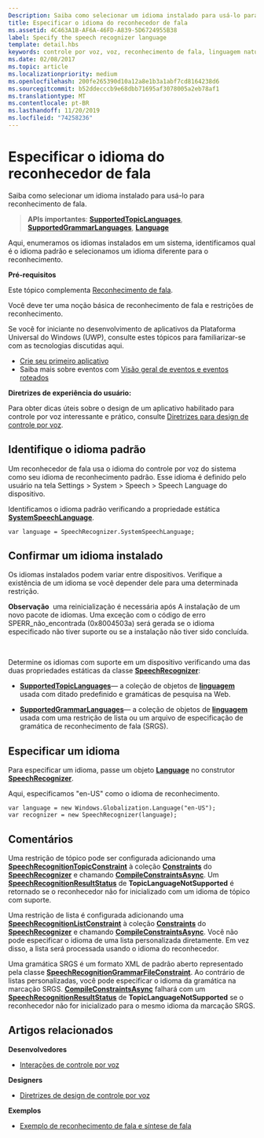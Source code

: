 ```yaml
---
Description: Saiba como selecionar um idioma instalado para usá-lo para reconhecimento de fala.
title: Especificar o idioma do reconhecedor de fala
ms.assetid: 4C463A1B-AF6A-46FD-A839-5D6724955B38
label: Specify the speech recognizer language
template: detail.hbs
keywords: controle por voz, voz, reconhecimento de fala, linguagem natural, ditado, entrada, interação do usuário
ms.date: 02/08/2017
ms.topic: article
ms.localizationpriority: medium
ms.openlocfilehash: 200fe265390d10a12a8e1b3a1abf7cd8164238d6
ms.sourcegitcommit: b52ddecccb9e68dbb71695af3078005a2eb78af1
ms.translationtype: MT
ms.contentlocale: pt-BR
ms.lasthandoff: 11/20/2019
ms.locfileid: "74258236"
---
```

# <a name="specify-the-speech-recognizer-language"></a>Especificar o idioma do reconhecedor de fala


Saiba como selecionar um idioma instalado para usá-lo para reconhecimento de fala.

> **APIs importantes**: [**SupportedTopicLanguages**](https://docs.microsoft.com/uwp/api/windows.media.speechrecognition.speechrecognizer.supportedtopiclanguages), [**SupportedGrammarLanguages**](https://docs.microsoft.com/uwp/api/windows.media.speechrecognition.speechrecognizer.supportedgrammarlanguages), [**Language**](https://docs.microsoft.com/uwp/api/Windows.Globalization.Language)


Aqui, enumeramos os idiomas instalados em um sistema, identificamos qual é o idioma padrão e selecionamos um idioma diferente para o reconhecimento.

**Pré-requisitos**

Este tópico complementa [Reconhecimento de fala](speech-recognition.md).

Você deve ter uma noção básica de reconhecimento de fala e restrições de reconhecimento.

Se você for iniciante no desenvolvimento de aplicativos da Plataforma Universal do Windows (UWP), consulte estes tópicos para familiarizar-se com as tecnologias discutidas aqui.

-   [Crie seu primeiro aplicativo](https://docs.microsoft.com/windows/uwp/get-started/your-first-app)
-   Saiba mais sobre eventos com [Visão geral de eventos e eventos roteados](https://docs.microsoft.com/windows/uwp/xaml-platform/events-and-routed-events-overview)

**Diretrizes de experiência do usuário:**

Para obter dicas úteis sobre o design de um aplicativo habilitado para controle por voz interessante e prático, consulte [Diretrizes para design de controle por voz](https://docs.microsoft.com/windows/uwp/input-and-devices/speech-interactions).

## <a name="identify-the-default-language"></a>Identifique o idioma padrão


Um reconhecedor de fala usa o idioma do controle por voz do sistema como seu idioma de reconhecimento padrão. Esse idioma é definido pelo usuário na tela Settings &gt; System &gt; Speech &gt; Speech Language do dispositivo.

Identificamos o idioma padrão verificando a propriedade estática [**SystemSpeechLanguage**](https://docs.microsoft.com/uwp/api/windows.media.speechrecognition.speechrecognizer.systemspeechlanguage).

```CSharp
var language = SpeechRecognizer.SystemSpeechLanguage; 
```

## <a name="confirm-an-installed-language"></a>Confirmar um idioma instalado


Os idiomas instalados podem variar entre dispositivos. Verifique a existência de um idioma se você depender dele para uma determinada restrição.

**Observação**  uma reinicialização é necessária após A instalação de um novo pacote de idiomas. Uma exceção com o código de erro SPERR\_não\_encontrada (0x8004503a) será gerada se o idioma especificado não tiver suporte ou se a instalação não tiver sido concluída.

 

Determine os idiomas com suporte em um dispositivo verificando uma das duas propriedades estáticas da classe [**SpeechRecognizer**](https://docs.microsoft.com/uwp/api/Windows.Media.SpeechRecognition.SpeechRecognizer):

-   [**SupportedTopicLanguages**](https://docs.microsoft.com/uwp/api/windows.media.speechrecognition.speechrecognizer.supportedtopiclanguages)— a coleção de objetos de [**linguagem**](https://docs.microsoft.com/uwp/api/Windows.Globalization.Language) usada com ditado predefinido e gramáticas de pesquisa na Web.

-   [**SupportedGrammarLanguages**](https://docs.microsoft.com/uwp/api/windows.media.speechrecognition.speechrecognizer.supportedgrammarlanguages)— a coleção de objetos de [**linguagem**](https://docs.microsoft.com/uwp/api/Windows.Globalization.Language) usada com uma restrição de lista ou um arquivo de especificação de gramática de reconhecimento de fala (SRGS).

## <a name="specify-a-language"></a>Especificar um idioma


Para especificar um idioma, passe um objeto [**Language**](https://docs.microsoft.com/uwp/api/Windows.Globalization.Language) no construtor [**SpeechRecognizer**](https://docs.microsoft.com/uwp/api/Windows.Media.SpeechRecognition.SpeechRecognizer).

Aqui, especificamos "en-US" como o idioma de reconhecimento.


```CSharp
var language = new Windows.Globalization.Language("en-US"); 
var recognizer = new SpeechRecognizer(language); 
```

## <a name="remarks"></a>Comentários


Uma restrição de tópico pode ser configurada adicionando uma [**SpeechRecognitionTopicConstraint**](https://docs.microsoft.com/uwp/api/Windows.Media.SpeechRecognition.SpeechRecognitionTopicConstraint) à coleção [**Constraints**](https://docs.microsoft.com/uwp/api/windows.media.speechrecognition.speechrecognizer.constraints) do [**SpeechRecognizer**](https://docs.microsoft.com/uwp/api/Windows.Media.SpeechRecognition.SpeechRecognizer) e chamando [**CompileConstraintsAsync**](https://docs.microsoft.com/uwp/api/windows.media.speechrecognition.speechrecognizer.compileconstraintsasync). Um [**SpeechRecognitionResultStatus**](https://docs.microsoft.com/uwp/api/Windows.Media.SpeechRecognition.SpeechRecognitionResultStatus) de **TopicLanguageNotSupported** é retornado se o reconhecedor não for inicializado com um idioma de tópico com suporte.

Uma restrição de lista é configurada adicionando uma [**SpeechRecognitionListConstraint**](https://docs.microsoft.com/uwp/api/Windows.Media.SpeechRecognition.SpeechRecognitionListConstraint) à coleção [**Constraints**](https://docs.microsoft.com/uwp/api/windows.media.speechrecognition.speechrecognizer.constraints) do [**SpeechRecognizer**](https://docs.microsoft.com/uwp/api/Windows.Media.SpeechRecognition.SpeechRecognizer) e chamando [**CompileConstraintsAsync**](https://docs.microsoft.com/uwp/api/windows.media.speechrecognition.speechrecognizer.compileconstraintsasync). Você não pode especificar o idioma de uma lista personalizada diretamente. Em vez disso, a lista será processada usando o idioma do reconhecedor.

Uma gramática SRGS é um formato XML de padrão aberto representado pela classe [**SpeechRecognitionGrammarFileConstraint**](https://docs.microsoft.com/uwp/api/Windows.Media.SpeechRecognition.SpeechRecognitionGrammarFileConstraint). Ao contrário de listas personalizadas, você pode especificar o idioma da gramática na marcação SRGS. [**CompileConstraintsAsync**](https://docs.microsoft.com/uwp/api/windows.media.speechrecognition.speechrecognizer.compileconstraintsasync) falhará com um [**SpeechRecognitionResultStatus**](https://docs.microsoft.com/uwp/api/Windows.Media.SpeechRecognition.SpeechRecognitionResultStatus) de **TopicLanguageNotSupported** se o reconhecedor não for inicializado para o mesmo idioma da marcação SRGS.

## <a name="related-articles"></a>Artigos relacionados

**Desenvolvedores**

* [Interações de controle por voz](speech-interactions.md)

**Designers**

* [Diretrizes de design de controle por voz](https://docs.microsoft.com/windows/uwp/input-and-devices/speech-interactions)

**Exemplos**

* [Exemplo de reconhecimento de fala e síntese de fala](https://github.com/Microsoft/Windows-universal-samples/tree/master/Samples/SpeechRecognitionAndSynthesis)
 

 




